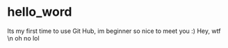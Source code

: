 # hello_word
Its my first time to use Git Hub, im beginner so nice to meet you :)
Hey, wtf \n
oh no lol
